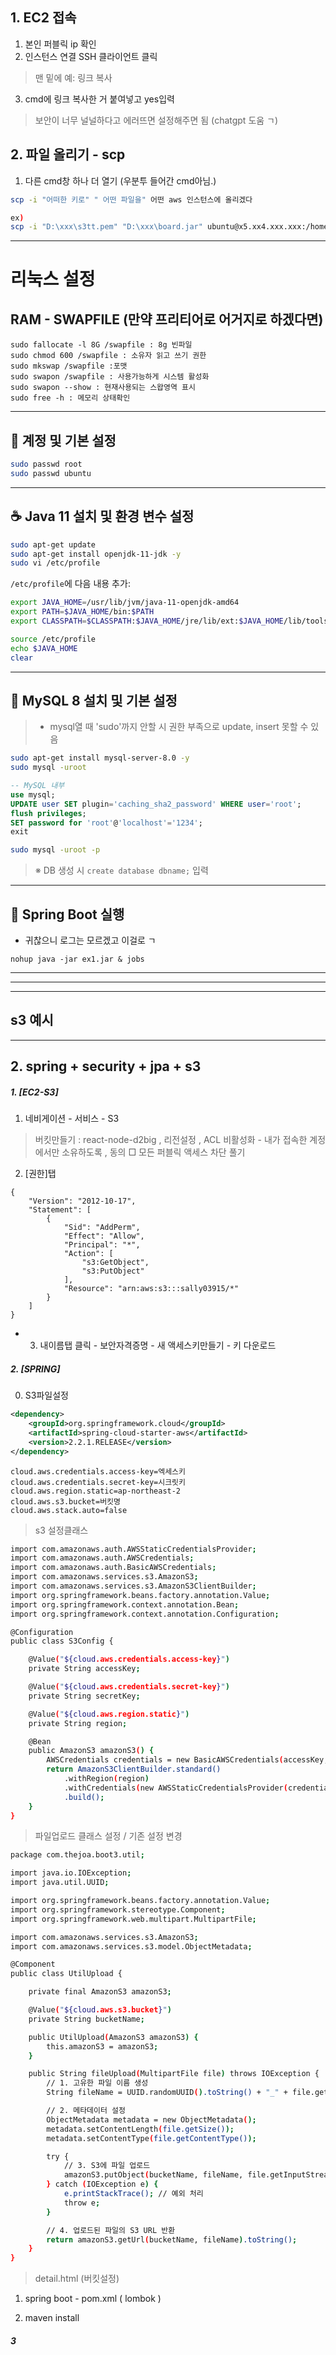## 1. EC2 접속
1. 본인 퍼블릭 ip 확인
2. 인스턴스 연결 SSH 클라이언트 클릭
  > 맨 밑에 예: 링크 복사
3. cmd에 링크 복사한 거 붙여넣고 yes입력
  > 보안이 너무 널널하다고 에러뜨면 설정해주면 됨 (chatgpt 도움 ㄱ)


## 2. 파일 올리기 - scp 
1. 다른 cmd창 하나 더 열기 (우분투 들어간 cmd아님.)
   
```bash
scp -i "어떠한 키로" " 어떤 파일을" 어떤 aws 인스턴스에 올리겠다

ex)
scp -i "D:\xxx\s3tt.pem" "D:\xxx\board.jar" ubuntu@x5.xx4.xxx.xxx:/home/ubuntu/
```

---
# 리눅스 설정

##  RAM - SWAPFILE (만약 프리티어로 어거지로 하겠다면)
```linux bash
sudo fallocate -l 8G /swapfile : 8g 빈파일
sudo chmod 600 /swapfile : 소유자 읽고 쓰기 권한
sudo mkswap /swapfile :포맷
sudo swapon /swapfile : 사용가능하게 시스템 활성화
sudo swapon --show : 현재사용되는 스왑영역 표시
sudo free -h : 메모리 상태확인
```

---

## 🔐 계정 및 기본 설정

```bash
sudo passwd root
sudo passwd ubuntu
```

---

## ☕ Java 11 설치 및 환경 변수 설정

```bash
sudo apt-get update
sudo apt-get install openjdk-11-jdk -y
sudo vi /etc/profile
```

`/etc/profile`에 다음 내용 추가:

```bash
export JAVA_HOME=/usr/lib/jvm/java-11-openjdk-amd64
export PATH=$JAVA_HOME/bin:$PATH
export CLASSPATH=$CLASSPATH:$JAVA_HOME/jre/lib/ext:$JAVA_HOME/lib/tools.jar
```

```bash
source /etc/profile
echo $JAVA_HOME
clear
```

---

## 🐬 MySQL 8 설치 및 기본 설정
> - mysql열 때 'sudo'까지 안할 시 권한 부족으로 update, insert 못할 수 있음

```bash
sudo apt-get install mysql-server-8.0 -y
sudo mysql -uroot
```

```sql
-- MySQL 내부
use mysql;
UPDATE user SET plugin='caching_sha2_password' WHERE user='root';
flush privileges;
SET password for 'root'@'localhost'='1234';
exit
```

```bash
sudo mysql -uroot -p
```

> ※ DB 생성 시 `create database dbname;` 입력

---

## 🏃 Spring Boot 실행
- 귀찮으니 로그는 모르겠고 이걸로 ㄱ
```
nohup java -jar ex1.jar & jobs
```


---
---
---

## s3 예시
---

## 2. spring + security + jpa + s3

##### 1. [EC2-S3]

1. 네비게이션 - 서비스 - S3
 > 버킷만들기 : react-node-d2big , 리전설정 , ACL 비활성화 - 내가 접속한 계정에서만 소유하도록 , 동의 □ 모든 퍼블릭 액세스 차단 풀기
2. [권한]탭
```
{
    "Version": "2012-10-17",
    "Statement": [
        {
            "Sid": "AddPerm",
            "Effect": "Allow",
            "Principal": "*",
            "Action": [
                "s3:GetObject",
                "s3:PutObject"
            ],
            "Resource": "arn:aws:s3:::sally03915/*"
        }
    ]
}
```
- 3. 내이름탭 클릭 - 보안자격증명 -  새 액세스키만들기 - 키 다운로드



##### 2. [SPRING] 
0. S3파일설정

```pom.xml
<dependency>
    <groupId>org.springframework.cloud</groupId>
    <artifactId>spring-cloud-starter-aws</artifactId>
    <version>2.2.1.RELEASE</version>
</dependency>
```

```app
cloud.aws.credentials.access-key=엑세스키
cloud.aws.credentials.secret-key=시크릿키
cloud.aws.region.static=ap-northeast-2
cloud.aws.s3.bucket=버킷명
cloud.aws.stack.auto=false
```

> s3 설정클래스
```bash
import com.amazonaws.auth.AWSStaticCredentialsProvider;
import com.amazonaws.auth.AWSCredentials;
import com.amazonaws.auth.BasicAWSCredentials;
import com.amazonaws.services.s3.AmazonS3;
import com.amazonaws.services.s3.AmazonS3ClientBuilder;
import org.springframework.beans.factory.annotation.Value;
import org.springframework.context.annotation.Bean;
import org.springframework.context.annotation.Configuration;

@Configuration
public class S3Config {

    @Value("${cloud.aws.credentials.access-key}")
    private String accessKey;

    @Value("${cloud.aws.credentials.secret-key}")
    private String secretKey;

    @Value("${cloud.aws.region.static}")
    private String region;

    @Bean
    public AmazonS3 amazonS3() {
        AWSCredentials credentials = new BasicAWSCredentials(accessKey, secretKey);
        return AmazonS3ClientBuilder.standard()
            .withRegion(region)
            .withCredentials(new AWSStaticCredentialsProvider(credentials))
            .build();
    }
}
```
> 파일업로드 클래스 설정 / 기존 설정 변경
```bash
package com.thejoa.boot3.util;

import java.io.IOException;
import java.util.UUID;

import org.springframework.beans.factory.annotation.Value;
import org.springframework.stereotype.Component;
import org.springframework.web.multipart.MultipartFile;

import com.amazonaws.services.s3.AmazonS3;
import com.amazonaws.services.s3.model.ObjectMetadata;

@Component
public class UtilUpload {

    private final AmazonS3 amazonS3;

    @Value("${cloud.aws.s3.bucket}")
    private String bucketName;

    public UtilUpload(AmazonS3 amazonS3) {
        this.amazonS3 = amazonS3;
    }

    public String fileUpload(MultipartFile file) throws IOException {
        // 1. 고유한 파일 이름 생성
        String fileName = UUID.randomUUID().toString() + "_" + file.getOriginalFilename();

        // 2. 메타데이터 설정
        ObjectMetadata metadata = new ObjectMetadata();
        metadata.setContentLength(file.getSize());
        metadata.setContentType(file.getContentType());

        try {
            // 3. S3에 파일 업로드
            amazonS3.putObject(bucketName, fileName, file.getInputStream(), metadata);
        } catch (IOException e) {
            e.printStackTrace(); // 예외 처리
            throw e;
        }

        // 4. 업로드된 파일의 S3 URL 반환
        return amazonS3.getUrl(bucketName, fileName).toString();
    }
}

```

> detail.html (버킷설정)

1. spring boot - pom.xml ( lombok )

2. maven install

##### 3 
